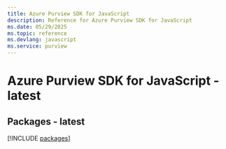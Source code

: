 ```yaml
---
title: Azure Purview SDK for JavaScript
description: Reference for Azure Purview SDK for JavaScript
ms.date: 05/29/2025
ms.topic: reference
ms.devlang: javascript
ms.service: purview
---
```

# Azure Purview SDK for JavaScript - latest
## Packages - latest
[!INCLUDE [packages](purview-index.md)]